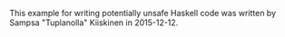 This example for writing potentially unsafe Haskell code was
written by Sampsa "Tuplanolla" Kiiskinen in 2015-12-12.
